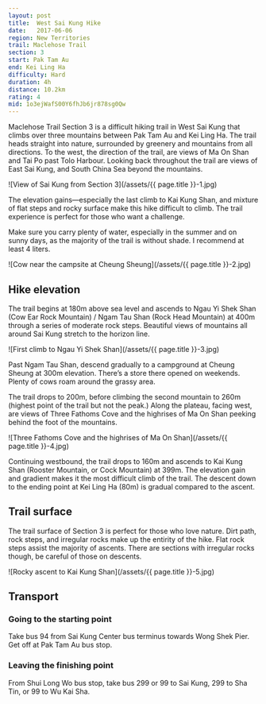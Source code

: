 ```yaml
---
layout: post
title:  West Sai Kung Hike
date:   2017-06-06
region: New Territories
trail: Maclehose Trail
section: 3
start: Pak Tam Au
end: Kei Ling Ha
difficulty: Hard
duration: 4h
distance: 10.2km
rating: 4
mid: 1o3ejWafS00Y6fhJb6jr878sg0Qw
---
```

Maclehose Trail Section 3 is a difficult hiking trail in West Sai Kung that climbs over three mountains between Pak Tam Au and Kei Ling Ha. The trail heads straight into nature, surrounded by greenery and mountains from all directions. To the west, the direction of the trail, are views of Ma On Shan and Tai Po past Tolo Harbour. Looking back throughout the trail are views of East Sai Kung, and South China Sea beyond the mountains.

![View of Sai Kung from Section 3](/assets/{{ page.title }}-1.jpg)

The elevation gains—especially the last climb to Kai Kung Shan, and mixture of flat steps and rocky surface make this hike difficult to climb. The trail experience is perfect for those who want a challenge.

Make sure you carry plenty of water, especially in the summer and on sunny days, as the majority of the trail is without shade. I recommend at least 4 liters.

![Cow near the campsite at Cheung Sheung](/assets/{{ page.title }}-2.jpg)

## Hike elevation

The trail begins at 180m above sea level and ascends to Ngau Yi Shek Shan (Cow Ear Rock Mountain) / Ngam Tau Shan (Rock Head Mountain) at 400m through a series of moderate rock steps. Beautiful views of mountains all around Sai Kung stretch to the horizon line.

![First climb to Ngau Yi Shek Shan](/assets/{{ page.title }}-3.jpg)

Past Ngam Tau Shan, descend gradually to a campground at Cheung Sheung at 300m elevation. There’s a store there opened on weekends. Plenty of cows roam around the grassy area.

The trail drops to 200m, before climbing the second mountain to 260m (highest point of the trail but not the peak.) Along the plateau, facing west, are views of Three Fathoms Cove and the highrises of Ma On Shan peeking behind the foot of the mountains.

![Three Fathoms Cove and the highrises of Ma On Shan](/assets/{{ page.title }}-4.jpg)

Continuing westbound, the trail drops to 160m and ascends to Kai Kung Shan (Rooster Mountain, or Cock Mountain) at 399m. The elevation gain and gradient makes it the most difficult climb of the trail. The descent down to the ending point at Kei Ling Ha (80m) is gradual compared to the ascent.

## Trail surface

The trail surface of Section 3 is perfect for those who love nature. Dirt path, rock steps, and irregular rocks make up the entirity of the hike. Flat rock steps assist the majority of ascents. There are sections with irregular rocks though, be careful of those on descents.

![Rocky ascent to Kai Kung Shan](/assets/{{ page.title }}-5.jpg)

## Transport

### Going to the starting point

Take bus 94 from Sai Kung Center bus terminus towards Wong Shek Pier. Get off at Pak Tam Au bus stop.

### Leaving the finishing point

From Shui Long Wo bus stop, take bus 299 or 99 to Sai Kung, 299 to Sha Tin, or 99 to Wu Kai Sha.